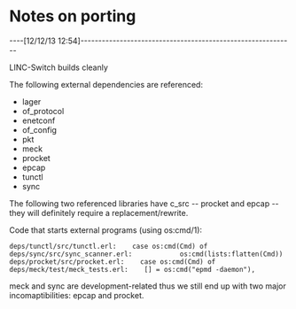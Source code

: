
# Notes on porting

----[12/12/13 12:54]------------------------------------------------------------

LINC-Switch builds cleanly

The following external dependencies are referenced:

* lager
* of_protocol
* enetconf
* of_config
* pkt
* meck
* procket
* epcap
* tunctl
* sync

The following two referenced libraries have c_src -- procket and epcap -- they
will definitely require a replacement/rewrite.

Code that starts external programs (using os:cmd/1):

	deps/tunctl/src/tunctl.erl:    case os:cmd(Cmd) of
	deps/sync/src/sync_scanner.erl:            os:cmd(lists:flatten(Cmd))
	deps/procket/src/procket.erl:    case os:cmd(Cmd) of
	deps/meck/test/meck_tests.erl:    [] = os:cmd("epmd -daemon"),

meck and sync are development-related thus we still end up with two major
incomaptibilities: epcap and procket.

